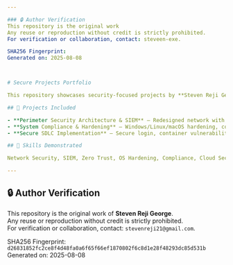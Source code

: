 ```yaml
---

### 🔒 Author Verification
This repository is the original work
Any reuse or reproduction without credit is strictly prohibited.  
For verification or collaboration, contact: steveen-exe.

SHA256 Fingerprint: 
Generated on: 2025-08-08



# Secure Projects Portfolio

This repository showcases security-focused projects by **Steven Reji George**.

## 🔐 Projects Included

- **Perimeter Security Architecture & SIEM** – Redesigned network with ELK Stack, DMZ segmentation, and Zero Trust.
- **System Compliance & Hardening** – Windows/Linux/macOS hardening, compliance policy enforcement, and CASB-based cloud security.
- **Secure SDLC Implementation** – Secure login, container vulnerability scanning, API hardening, and threat modeling for CryptoV4ult.

## 🧠 Skills Demonstrated

Network Security, SIEM, Zero Trust, OS Hardening, Compliance, Cloud Security (CASB), Secure SDLC, Vulnerability Assessment, Container & API Security, Threat Modeling, Incident Response.

---
```


## 🔒 Author Verification

This repository is the original work of **Steven Reji George**.  
Any reuse or reproduction without credit is strictly prohibited.  
For verification or collaboration, contact: `stevenreji21@gmail.com`.

SHA256 Fingerprint: `d26831852fc2ce8f4d48fa0a6f65f66ef1870802f6c8d1e28f48293dc85d531b`  
Generated on: 2025-08-08
